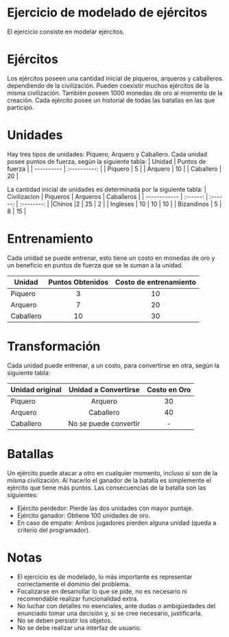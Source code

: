 # Ejercicio de modelado de ejércitos
El ejercicio consiste en modelar ejércitos.

# Ejércitos
Los ejércitos poseen una cantidad inicial de piqueros, arqueros y caballeros dependiendo de la civilización. Pueden coexistir muchos ejércitos de la misma civilización. También poseen 1000 monedas de oro al momento de la creación. Cada ejército posee un historial de todas las batallas en las que participó.

# Unidades
Hay tres tipos de unidades: Piquero, Arquero y Caballero.
Cada unidad posee puntos de fuerza, según la siguiente tabla:
| Unidad | Puntos de fuerza | 
| ---------- | :----------: |
| Piquero | 5 |
| Arquero | 10 |
| Caballero | 20 |

La cantidad inicial de unidades es determinada por la siguiente tabla:
| Civilizacion | Piqueros | Arqueros | Caballeros | 
| ------------ | :------: | :------: | :--------: |
|Chinos        |2 | 25 | 2 |
| Ingleses | 10 | 10 | 10 |
| Bizandinos | 5 | 8 | 15 |

# Entrenamiento
Cada unidad se puede entrenar, esto tiene un costo en monedas de oro y un beneficio en puntos de fuerza que se le suman a la unidad.

| Unidad | Puntos Obtenidos | Costo de entrenamiento |
| ------ | :--------------: | :--------------------: |
| Piquero | 3 | 10 |
| Arquero | 7 | 20 |
| Caballero | 10 | 30 |

# Transformación
Cada unidad puede entrenar, a un costo, para convertirse en otra, según la siguiente tabla:

| Unidad original | Unidad a Convertirse | Costo en Oro |
| ------ | :--------------: | :--------------------: |
| Piquero | Arquero | 30 |
| Arquero | Caballero | 40 |
| Caballero | No se puede convertir | - |

# Batallas
Un ejército puede atacar a otro en cualquier momento, incluso si son de la misma civilización. Al hacerlo el ganador de la batalla es simplemente el ejército que tiene más puntos. Las consecuencias de la batalla son las siguientes:

- Ejército perdedor: Pierde las dos unidades con mayor puntaje.
- Ejército ganador: Obtiene 100 unidades de oro.
- En caso de empate: Ambos jugadores pierden alguna unidad (queda a criterio del
programador).

# Notas

- El ejercicio es de modelado, lo más importante es representar correctamente el dominio del problema.
- Focalizarse en desarrollar lo que se pide, no es necesario ni recomendable realizar funcionalidad extra.
- No luchar con detalles no esenciales, ante dudas o ambigüedades del enunciado tomar una decisión y, si se cree necesario, justificarla.
- No se deben persistir los objetos.
- No se debe realizar una interfaz de usuario.